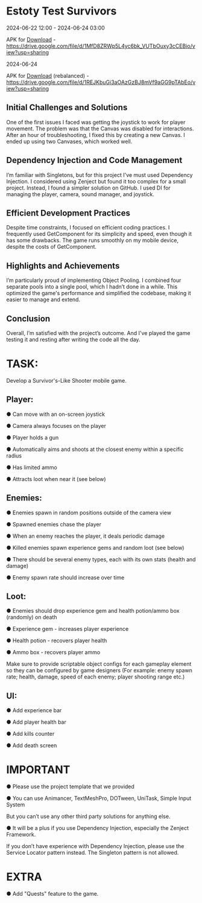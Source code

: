 # Estoty Test Survivors
2024-06-22 12:00 - 2024-06-24 03:00

APK for [Download](https://drive.google.com/file/d/1aFMF80OFAlIjVfRHvWcUw0BejFnhWQHv/view?usp=sharing) - https://drive.google.com/file/d/1MfD8ZRWp5L4yc6bk_VUTbOuxy3cCEBio/view?usp=sharing

2024-06-24

APK for [Download](https://drive.google.com/file/d/1aFMF80OFAlIjVfRHvWcUw0BejFnhWQHv/view?usp=sharing) (rebalanced) - https://drive.google.com/file/d/1REJKbuGi3aOAzGzBJ8mVf9aGG9pTAbEo/view?usp=sharing

## Initial Challenges and Solutions
One of the first issues I faced was getting the joystick to work for player movement. The problem was that the Canvas was disabled for interactions. After an hour of troubleshooting, I fixed this by creating a new Canvas. I ended up using two Canvases, which worked well.

## Dependency Injection and Code Management
I’m familiar with Singletons, but for this project I've must used Dependency Injection. I considered using Zenject but found it too complex for a small project. Instead, I found a simpler solution on GitHub. I used DI for managing the player, camera, sound manager, and joystick.

## Efficient Development Practices
Despite time constraints, I focused on efficient coding practices. I frequently used GetComponent for its simplicity and speed, even though it has some drawbacks. The game runs smoothly on my mobile device, despite the costs of GetComponent.

## Highlights and Achievements
I’m particularly proud of implementing Object Pooling. I combined four separate pools into a single pool, which I hadn’t done in a while. This optimized the game's performance and simplified the codebase, making it easier to manage and extend.

## Conclusion
Overall, I’m satisfied with the project’s outcome. And I've played the game testing it and resting after writing the code all the day.


# TASK:

Develop a Survivor's-Like Shooter mobile game.

## Player:
● Can move with an on-screen joystick

● Camera always focuses on the player

● Player holds a gun

● Automatically aims and shoots at the closest enemy within a specific radius

● Has limited ammo

● Attracts loot when near it (see below)

## Enemies:
● Enemies spawn in random positions outside of the camera view

● Spawned enemies chase the player

● When an enemy reaches the player, it deals periodic damage

● Killed enemies spawn experience gems and random loot (see below)

● There should be several enemy types, each with its own stats (health and damage)

● Enemy spawn rate should increase over time

## Loot:
● Enemies should drop experience gem and health potion/ammo box (randomly) on death

● Experience gem - increases player experience

● Health potion - recovers player health

● Ammo box - recovers player ammo

Make sure to provide scriptable object configs for each gameplay element so they can be
configured by game designers
(For example: enemy spawn rate; health, damage, speed of each enemy; player shooting range
etc.)

## UI:
● Add experience bar

● Add player health bar

● Add kills counter

● Add death screen

# IMPORTANT
● Please use the project template that we provided

● You can use Animancer, TextMeshPro, DOTween, UniTask, Simple Input System

But you can’t use any other third party solutions for anything else.

● It will be a plus if you use Dependency Injection, especially the Zenject Framework.

If you don’t have experience with Dependency Injection, please use the Service Locator
pattern instead.
The Singleton pattern is not allowed.

# EXTRA
● Add "Quests" feature to the game.
